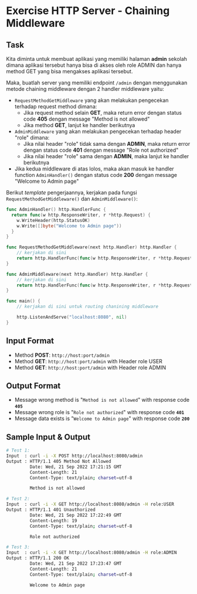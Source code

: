 # Exercise HTTP Server - Chaining Middleware

## Task

Kita diminta untuk membuat aplikasi yang memiliki halaman **admin** sekolah dimana aplikasi tersebut hanya bisa di akses oleh role ADMIN dan hanya method GET yang bisa mengakses aplikasi tersebut.

Maka, buatlah server yang memiliki endpoint `/admin` dengan menggunakan metode chaining middleware dengan 2 handler middleware yaitu:

- `RequestMethodGetMiddleware` yang akan melakukan pengecekan terhadap request method dimana:
  - Jika request method selain **GET**, maka return error dengan status code **405** dengan message "Method is not allowed"
  - Jika method **GET**, lanjut ke handler berikutnya
- `AdminMiddleware` yang akan melakukan pengecekan terhadap header "role" dimana:
  - Jika nilai header "role" tidak sama dengan **ADMIN**, maka return error dengan status code **401** dengan message "Role not authorized"
  - Jika nilai header "role" sama dengan **ADMIN**, maka lanjut ke handler berikutnya
- Jika kedua middleware di atas lolos, maka akan masuk ke handler function `AdminHandler()` dengan status code **200** dengan message "Welcome to Admin page"

Berikut _template_ pengerjaannya, kerjakan pada fungsi `RequestMethodGetMiddleware()` dan `AdminMiddleware()`:

```go
func AdminHandler() http.HandlerFunc {
  return func(w http.ResponseWriter, r *http.Request) {
    w.WriteHeader(http.StatusOK)
    w.Write([]byte("Welcome to Admin page"))
  }
}

func RequestMethodGetMiddleware(next http.Handler) http.Handler {
    // kerjakan di sini
    return http.HandlerFunc(func(w http.ResponseWriter, r *http.Request) {}) // TODO: replace this
}

func AdminMiddleware(next http.Handler) http.Handler {
    // kerjakan di sini
    return http.HandlerFunc(func(w http.ResponseWriter, r *http.Request) {}) // TODO: replace this
}

func main() {
    // kerjakan di sini untuk routing chanining middleware

    http.ListenAndServe("localhost:8080", nil)
}
```

## Input Format

- Method **POST**: `http://host:port/admin`
- Method **GET**: `http://host:port/admin` with Header role USER
- Method **GET**: `http://host:port/admin` with Header role ADMIN

## Output Format

- Message wrong method is "`Method is not allowed`" with response code **`405`**
- Message wrong role is "`Role not authorized`" with response code **`401`**
- Message data exists is "`Welcome to Admin page`" with response code **`200`**

## Sample Input & Output

```bash
# Test 1:
Input  : curl -i -X POST http://localhost:8080/admin
Output : HTTP/1.1 405 Method Not Allowed
         Date: Wed, 21 Sep 2022 17:21:15 GMT
         Content-Length: 21
         Content-Type: text/plain; charset=utf-8

         Method is not allowed

# Test 2:
Input  : curl -i -X GET http://localhost:8080/admin -H role:USER
Output : HTTP/1.1 401 Unauthorized
         Date: Wed, 21 Sep 2022 17:22:49 GMT
         Content-Length: 19
         Content-Type: text/plain; charset=utf-8

         Role not authorized

# Test 3:
Input  : curl -i -X GET http://localhost:8080/admin -H role:ADMIN
Output : HTTP/1.1 200 OK
         Date: Wed, 21 Sep 2022 17:23:47 GMT
         Content-Length: 21
         Content-Type: text/plain; charset=utf-8

         Welcome to Admin page
```
